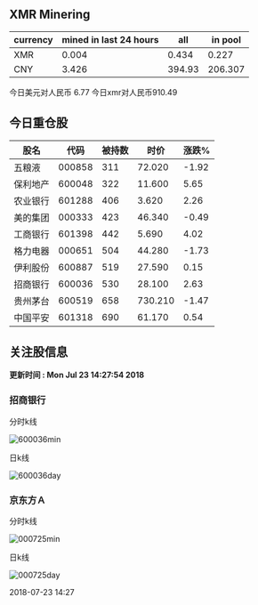 ## XMR Minering

|currency|mined in last 24 hours|all|in pool|
|---|---|---|---|
|XMR|0.004|0.434|0.227|
|CNY|3.426|394.93|206.307|

今日美元对人民币 6.77	今日xmr对人民币910.49


## 今日重仓股 

|股名|代码|被持数|时价|涨跌%|
|---|---|---|---|---|
|五粮液|000858|311|72.020|-1.92|
|保利地产|600048|322|11.600|5.65|
|农业银行|601288|406|3.620|2.26|
|美的集团|000333|423|46.340|-0.49|
|工商银行|601398|442|5.690|4.02|
|格力电器|000651|504|44.280|-1.73|
|伊利股份|600887|519|27.590|0.15|
|招商银行|600036|530|28.100|2.63|
|贵州茅台|600519|658|730.210|-1.47|
|中国平安|601318|690|61.170|0.54|

## 关注股信息
**更新时间 : Mon Jul 23 14:27:54 2018**
### 招商银行 
分时k线

![600036min](http://image.sinajs.cn/newchart/min/n/sh600036.gif)

日k线

![600036day](http://image.sinajs.cn/newchart/daily/n/sh600036.gif)

### 京东方Ａ 
分时k线

![000725min](http://image.sinajs.cn/newchart/min/n/sz000725.gif)

日k线

![000725day](http://image.sinajs.cn/newchart/daily/n/sz000725.gif)

2018-07-23 14:27